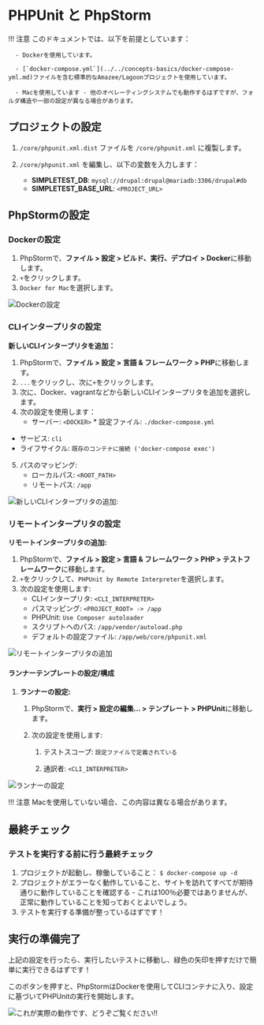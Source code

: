 # PHPUnit と PhpStorm

!!! 注意
    このドキュメントでは、以下を前提としています：

      - Dockerを使用しています。

      - [`docker-compose.yml`](../../concepts-basics/docker-compose-yml.md)ファイルを含む標準的なAmazee/Lagoonプロジェクトを使用しています。

      - Macを使用しています - 他のオペレーティングシステムでも動作するはずですが、フォルダ構造や一部の設定が異なる場合があります。

## プロジェクトの設定

1. `/core/phpunit.xml.dist` ファイルを `/core/phpunit.xml` に複製します。
2. `/core/phpunit.xml` を編集し、以下の変数を入力します：

   * **SIMPLETEST\_DB**: `mysql://drupal:drupal@mariadb:3306/drupal#db`
   * **SIMPLETEST\_BASE\_URL**: `<PROJECT_URL>`

## PhpStormの設定

### Dockerの設定

1. PhpStormで、**ファイル &gt; 設定 &gt; ビルド、実行、デプロイ &gt; Docker**に移動します。
2. `+`をクリックします。
3. `Docker for Mac`を選択します。

![Dockerの設定](../../images/1-docker-setup.png)

### CLIインタープリタの設定

**新しいCLIインタープリタを追加：**

1. PhpStormで、**ファイル &gt; 設定 &gt; 言語 & フレームワーク &gt; PHP**に移動します。
2. `...`をクリックし、次に`+`をクリックします。
3. 次に、Docker、vagrantなどから新しいCLIインタープリタを追加を選択します。
4. 次の設定を使用します：
   * サーバー: `<DOCKER>` * 設定ファイル: `./docker-compose.yml`
* サービス: `cli`
* ライフサイクル: `既存のコンテナに接続 ('docker-compose exec')`
5. パスのマッピング:
   * ローカルパス: `<ROOT_PATH>`
   * リモートパス: `/app`

![新しいCLIインタープリタの追加:](../../images/2-cli-interpreter.png)

### **リモートインタープリタの設定**

**リモートインタープリタの追加:**

1. PhpStormで、**ファイル > 設定 > 言語 & フレームワーク > PHP > テストフレームワーク**に移動します。
2. `+`をクリックして、`PHPUnit by Remote Interpreter`を選択します。
3. 次の設定を使用します:
   * CLIインタープリタ: `<CLI_INTERPRETER>`
   * パスマッピング: `<PROJECT_ROOT> -> /app`
   * PHPUnit: `Use Composer autoloader`
   * スクリプトへのパス: `/app/vendor/autoload.php`
   * デフォルトの設定ファイル: `/app/web/core/phpunit.xml`

![リモートインタープリタの追加](../../images/3-remote-interpreter-setup.png)

#### ランナーテンプレートの設定/構成 <a id="Drupal:PHPUnitandPhpStorm-Setup/ConfigureRunnerTemplate"></a>

1. **ランナーの設定:**
   1. PhpStormで、**実行 > 設定の編集... > テンプレート > PHPUnit**に移動します。
   2. 次の設定を使用します:

      1. テストスコープ: `設定ファイルで定義されている`

      2. 通訳者: `<CLI_INTERPRETER>`

![ランナーの設定](../../images/4-configure-runner.png)

!!! 注意
      Macを使用していない場合、この内容は異なる場合があります。

## 最終チェック

### テストを実行する前に行う最終チェック

1. プロジェクトが起動し、稼働していること： `$ docker-compose up -d`
2. プロジェクトがエラーなく動作していること、サイトを訪れてすべてが期待通りに動作していることを確認する - これは100％必要ではありませんが、正常に動作していることを知っておくとよいでしょう。
3. テストを実行する準備が整っているはずです！

## 実行の準備完了

上記の設定を行ったら、実行したいテストに移動し、緑色の矢印を押すだけで簡単に実行できるはずです！

このボタンを押すと、PhpStormはDockerを使用してCLIコンテナに入り、設定に基づいてPHPUnitの実行を開始します。

![これが実際の動作です、どうぞご覧ください!!](../../images/5-going-green-1-.gif)